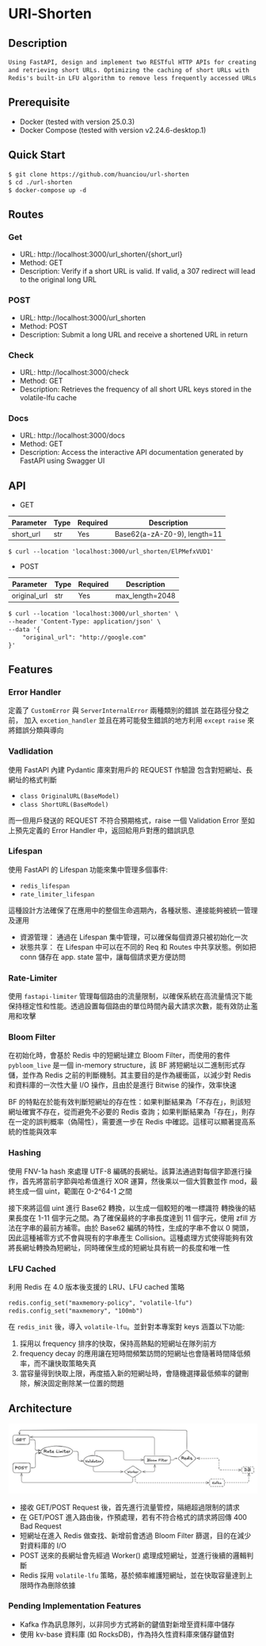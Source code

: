 # URl-Shorten

## Description

```
Using FastAPI, design and implement two RESTful HTTP APIs for creating and retrieving short URLs. Optimizing the caching of short URLs with Redis's built-in LFU algorithm to remove less frequently accessed URLs
```

## Prerequisite

- Docker (tested with version 25.0.3)
- Docker Compose (tested with version v2.24.6-desktop.1)

## Quick Start

```
$ git clone https://github.com/huanciou/url-shorten
$ cd ./url-shorten
$ docker-compose up -d
```

## Routes

### Get

- URL: http://localhost:3000/url_shorten/{short_url}
- Method: GET
- Description: Verify if a short URL is valid. If valid, a 307 redirect will lead to the original long URL

### POST

- URL: http://localhost:3000/url_shorten
- Method: POST
- Description: Submit a long URL and receive a shortened URL in return

### Check

- URL: http://localhost:3000/check
- Method: GET
- Description: Retrieves the frequency of all short URL keys stored in the volatile-lfu cache

### Docs

- URL: http://localhost:3000/docs
- Method: GET
- Description: Access the interactive API documentation generated by FastAPI using Swagger UI

## API

- GET

| Parameter | Type | Required | Description                  |
| --------- | ---- | -------- | ---------------------------- |
| short_url | str  | Yes      | Base62(a-zA-Z0-9), length=11 |

```shell
$ curl --location 'localhost:3000/url_shorten/ElPMefxVUD1'
```

- POST

| Parameter    | Type | Required | Description     |
| ------------ | ---- | -------- | --------------- |
| original_url | str  | Yes      | max_length=2048 |

```shell
$ curl --location 'localhost:3000/url_shorten' \
--header 'Content-Type: application/json' \
--data '{
    "original_url": "http://google.com"
}'
```

## Features

### Error Handler

定義了 `CustomError` 與 `ServerInternalError` 兩種類別的錯誤
並在路徑分發之前， 加入 `excetion_handler`
並且在將可能發生錯誤的地方利用
`except` `raise` 來將錯誤分類與導向

### Vadlidation

使用 FastAPI 內建 Pydantic 庫來對用戶的 REQUEST 作驗證
包含對短網址、長網址的格式判斷

- `class OriginalURL(BaseModel)`
- `class ShortURL(BaseModel)`

而一但用戶發送的 REQUEST 不符合預期格式，raise 一個 Validation Error 至如上預先定義的
Error Handler 中，返回給用戶對應的錯誤訊息

### Lifespan

使用 FastAPI 的 Lifespan 功能來集中管理多個事件: </br>

- `redis_lifespan`
- `rate_limiter_lifespan`

這種設計方法確保了在應用中的整個生命週期內，各種狀態、連接能夠被統一管理及運用

- 資源管理： 通過在 Lifespan 集中管理，可以確保每個資源只被初始化一次
- 狀態共享： 在 Lifespan 中可以在不同的 Req 和 Routes 中共享狀態。例如把 conn 儲存在 app. state 當中，讓每個請求更方便訪問

### Rate-Limiter

使用 `fastapi-limiter` 管理每個路由的流量限制，以確保系統在高流量情況下能保持穩定性和性能。透過設置每個路由的單位時間內最大請求次數，能有效防止濫用和攻擊

### Bloom Filter

在初始化時，會基於 Redis 中的短網址建立 Bloom Filter，而使用的套件 `pybloom_live`
是一個 in-memory structure，該 BF 將短網址以二進制形式存儲，並作為 Redis 之前的判斷機制。其主要目的是作為緩衝區，以減少對 Redis 和資料庫的一次性大量 I/O 操作，且由於是進行 Bitwise 的操作，效率快速

BF 的特點在於能有效判斷短網址的存在性：如果判斷結果為「不存在」，則該短網址確實不存在，從而避免不必要的 Redis 查詢；如果判斷結果為「存在」，則存在一定的誤判概率（偽陽性），需要進一步在 Redis 中確認。這樣可以顯著提高系統的性能與效率

### Hashing

使用 FNV-1a hash 來處理 UTF-8 編碼的長網址。該算法通過對每個字節進行操作，首先將當前字節與哈希值進行 XOR 運算，然後乘以一個大質數並作 mod，最終生成一個 uint，範圍在 0-2^64-1 之間

接下來將這個 uint 進行 Base62 轉換，以生成一個較短的唯一標識符
轉換後的結果長度在 1-11 個字元之間。為了確保最終的字串長度達到 11 個字元，使用 zfill 方法在字串的最前方補零。由於 Base62 編碼的特性，生成的字串不會以 0 開頭，因此這種補零方式不會與現有的字串產生 Collision。這種處理方式使得能夠有效將長網址轉換為短網址，同時確保生成的短網址具有統一的長度和唯一性

### LFU Cached

利用 Redis 在 4.0 版本後支援的 LRU、LFU cached 策略

```
redis.config_set("maxmemory-policy", "volatile-lfu")
redis.config_set("maxmemory", "100mb")
```

在 `redis_init` 後，導入 `volatile-lfu`。並針對本專案對 keys 涵蓋以下功能:

1. 採用以 frequency 排序的快取，保持高熱點的短網址在隊列前方
2. frequency decay 的應用讓在短時間頻繁訪問的短網址也會隨著時間降低頻率，而不讓快取策略失真
3. 當容量得到快取上限，再度插入新的短網址時，會隨機選擇最低頻率的鍵刪除，解決固定刪除某一位置的問題

## Architecture

![arch](./src/arch.png)

- 接收 GET/POST Request 後，首先進行流量管控，隔絕超過限制的請求
- 在 GET/POST 進入路由後，作預處理，若有不符合格式的請求將回傳 400 Bad Request
- 短網址在進入 Redis 做查找、新增前會透過 Bloom Filter 篩選，目的在減少對資料庫的 I/O
- POST 送來的長網址會先經過 Worker() 處理成短網址，並進行後續的邏輯判斷
- Redis 採用 `volatile-lfu` 策略，基於頻率維護短網址，並在快取容量達到上限時作為刪除依據

### Pending Implementation Features

- Kafka 作為訊息隊列，以非同步方式將新的鍵值對新增至資料庫中儲存
- 使用 kv-base 資料庫 (如 RocksDB)，作為持久性資料庫來儲存鍵值對
